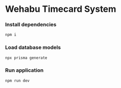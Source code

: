 # Wehabu Timecard System

### Install dependencies

```sh
npm i
```

### Load database models

```sh
npx prisma generate
```

### Run application

```sh
npm run dev
```
